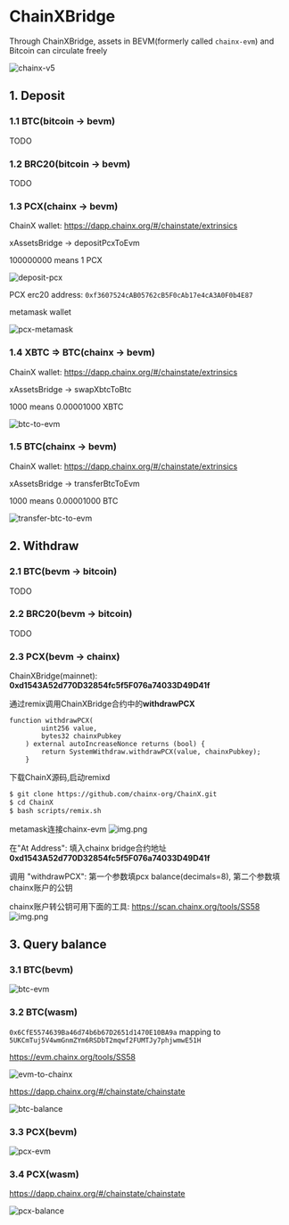 # ChainXBridge

Through ChainXBridge, assets in BEVM(formerly called `chainx-evm`) and Bitcoin can circulate freely

![chainx-v5](https://github.com/chainx-org/ChainX/assets/8869892/9ba9afdc-c738-4392-8f05-2d9d91d3b3bd)

## 1. Deposit

### 1.1 BTC(bitcoin -> bevm)
TODO

### 1.2 BRC20(bitcoin -> bevm)
TODO

### 1.3 PCX(chainx -> bevm)
ChainX wallet: https://dapp.chainx.org/#/chainstate/extrinsics

xAssetsBridge -> depositPcxToEvm

100000000 means 1 PCX

![deposit-pcx](./deposit-pcx.png)

PCX erc20 address: `0xf3607524cAB05762cB5F0cAb17e4cA3A0F0b4E87`

metamask wallet

![pcx-metamask](./pcx-metamask.png)

### 1.4 XBTC => BTC(chainx -> bevm)
ChainX wallet: https://dapp.chainx.org/#/chainstate/extrinsics

xAssetsBridge -> swapXbtcToBtc

1000 means 0.00001000 XBTC

![btc-to-evm](./btc-to-evm.png)

### 1.5 BTC(chainx -> bevm)
ChainX wallet: https://dapp.chainx.org/#/chainstate/extrinsics

xAssetsBridge -> transferBtcToEvm

1000 means 0.00001000 BTC

![transfer-btc-to-evm](./transfer-btc-to-evm.png)

## 2. Withdraw

### 2.1 BTC(bevm -> bitcoin)
TODO

### 2.2 BRC20(bevm -> bitcoin)
TODO

### 2.3 PCX(bevm -> chainx)
ChainXBridge(mainnet): **0xd1543A52d770D32854fc5f5F076a74033D49D41f**

通过remix调用ChainXBridge合约中的**withdrawPCX**
```solidity
function withdrawPCX(
        uint256 value,
        bytes32 chainxPubkey
    ) external autoIncreaseNonce returns (bool) {
        return SystemWithdraw.withdrawPCX(value, chainxPubkey);
    }
```

下载ChainX源码,启动remixd
```bash
$ git clone https://github.com/chainx-org/ChainX.git
$ cd ChainX
$ bash scripts/remix.sh
```

metamask连接chainx-evm
![img.png](remix-chainx-bridge.png)

在"At Address": 填入chainx bridge合约地址 **0xd1543A52d770D32854fc5f5F076a74033D49D41f** 

调用 "withdrawPCX": 第一个参数填pcx balance(decimals=8), 第二个参数填chainx账户的公钥


chainx账户转公钥可用下面的工具: https://scan.chainx.org/tools/SS58
![img.png](account-convert.png)


## 3. Query balance

### 3.1 BTC(bevm)

![btc-evm](./btc-evm.png)

### 3.2 BTC(wasm)

`0x6CfE5574639Ba46d74b6b67D2651d1470E10BA9a` mapping to `5UKCmTuj5V4wmGnmZYm6RSDbT2mqwf2FUMTJy7phjwmwE51H`

https://evm.chainx.org/tools/SS58

![evm-to-chainx](./evm-to-chainx.png)

https://dapp.chainx.org/#/chainstate/chainstate

![btc-balance](./btc-balance.png)

### 3.3 PCX(bevm)

![pcx-evm](./pcx-evm.png)

### 3.4 PCX(wasm)

https://dapp.chainx.org/#/chainstate/chainstate

![pcx-balance](./pcx-balance.png)